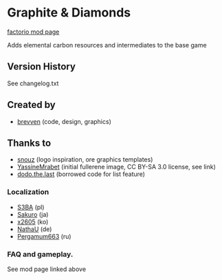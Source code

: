 # Graphite & Diamonds

[factorio mod page](https://mods.factorio.com/mod/bzcarbon)

Adds elemental carbon resources and intermediates to the base game

## Version History
See changelog.txt

## Created by

- [brevven](https://mods.factorio.com/user/brevven) (code, design, graphics)

## Thanks to 
- [snouz](https://github.com/snouz) (logo inspiration, ore graphics templates)
- [YassineMrabet](https://commons.wikimedia.org/wiki/File:Fullerene.png) (initial fullerene image, CC BY-SA 3.0 license, see link)
- [dodo.the.last](https://mods.factorio.com/mod/big-data-string) (borrowed code for list feature)

### Localization

- [S3BA](https://github.com/S3BA-pl) (pl)
- [Sakuro](https://github.com/sakuro) (ja)
- [x2605](https://github.com/x2605) (ko)
- [NathaU](https://github.com/NathaU) (de)
- [Pergamum663](https://github.com/Pergamum663) (ru)


### FAQ and gameplay. 
See mod page linked above
